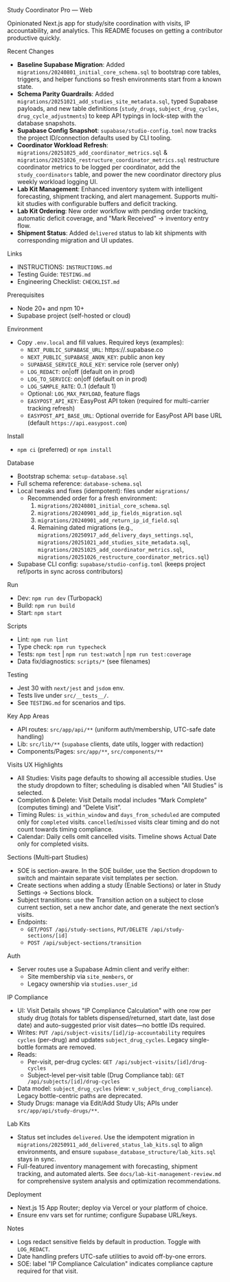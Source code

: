Study Coordinator Pro — Web

Opinionated Next.js app for study/site coordination with visits, IP accountability, and analytics. This README focuses on getting a contributor productive quickly.

Recent Changes

- **Baseline Supabase Migration**: Added `migrations/20240801_initial_core_schema.sql` to bootstrap core tables, triggers, and helper functions so fresh environments start from a known state.
- **Schema Parity Guardrails**: Added `migrations/20251021_add_studies_site_metadata.sql`, typed Supabase payloads, and new table definitions (`study_drugs`, `subject_drug_cycles`, `drug_cycle_adjustments`) to keep API typings in lock-step with the database snapshots.
- **Supabase Config Snapshot**: `supabase/studio-config.toml` now tracks the project ID/connection defaults used by CLI tooling.
- **Coordinator Workload Refresh**: `migrations/20251025_add_coordinator_metrics.sql` & `migrations/20251026_restructure_coordinator_metrics.sql` restructure coordinator metrics to be logged per coordinator, add the `study_coordinators` table, and power the new coordinator directory plus weekly workload logging UI.
- **Lab Kit Management**: Enhanced inventory system with intelligent forecasting, shipment tracking, and alert management. Supports multi-kit studies with configurable buffers and deficit tracking.
- **Lab Kit Ordering**: New order workflow with pending order tracking, automatic deficit coverage, and "Mark Received" → inventory entry flow.
- **Shipment Status**: Added `delivered` status to lab kit shipments with corresponding migration and UI updates.

Links

- INSTRUCTIONS: `INSTRUCTIONS.md`
- Testing Guide: `TESTING.md`
- Engineering Checklist: `CHECKLIST.md`

Prerequisites

- Node 20+ and npm 10+
- Supabase project (self-hosted or cloud)

Environment

- Copy `.env.local` and fill values. Required keys (examples):
  - `NEXT_PUBLIC_SUPABASE_URL`: https://<project>.supabase.co
  - `NEXT_PUBLIC_SUPABASE_ANON_KEY`: public anon key
  - `SUPABASE_SERVICE_ROLE_KEY`: service role (server only)
  - `LOG_REDACT`: on|off (default on in prod)
  - `LOG_TO_SERVICE`: on|off (default on in prod)
  - `LOG_SAMPLE_RATE`: 0..1 (default 1)
  - Optional: `LOG_MAX_PAYLOAD`, feature flags
  - `EASYPOST_API_KEY`: EasyPost API token (required for multi-carrier tracking refresh)
  - `EASYPOST_API_BASE_URL`: Optional override for EasyPost API base URL (default `https://api.easypost.com`)

Install

- `npm ci` (preferred) or `npm install`

Database

- Bootstrap schema: `setup-database.sql`
- Full schema reference: `database-schema.sql`
- Local tweaks and fixes (idempotent): files under `migrations/`
  - Recommended order for a fresh environment:
    1) `migrations/20240801_initial_core_schema.sql`
    2) `migrations/20240901_add_ip_fields_migration.sql`
    3) `migrations/20240901_add_return_ip_id_field.sql`
    4) Remaining dated migrations (e.g., `migrations/20250917_add_delivery_days_settings.sql`, `migrations/20251021_add_studies_site_metadata.sql`, `migrations/20251025_add_coordinator_metrics.sql`, `migrations/20251026_restructure_coordinator_metrics.sql`)
- Supabase CLI config: `supabase/studio-config.toml` (keeps project ref/ports in sync across contributors)

Run

- Dev: `npm run dev` (Turbopack)
- Build: `npm run build`
- Start: `npm start`

Scripts

- Lint: `npm run lint`
- Type check: `npm run typecheck`
- Tests: `npm test` | `npm run test:watch` | `npm run test:coverage`
- Data fix/diagnostics: `scripts/*` (see filenames)

Testing

- Jest 30 with `next/jest` and `jsdom` env.
- Tests live under `src/__tests__/`.
- See `TESTING.md` for scenarios and tips.

Key App Areas

- API routes: `src/app/api/**` (uniform auth/membership, UTC-safe date handling)
- Lib: `src/lib/**` (`supabase` clients, date utils, logger with redaction)
- Components/Pages: `src/app/**`, `src/components/**`

Visits UX Highlights

- All Studies: Visits page defaults to showing all accessible studies. Use the study dropdown to filter; scheduling is disabled when "All Studies" is selected.
- Completion & Delete: Visit Details modal includes “Mark Complete” (computes timing) and “Delete Visit”.
- Timing Rules: `is_within_window` and `days_from_scheduled` are computed only for `completed` visits. `cancelled`/`missed` visits clear timing and do not count towards timing compliance.
- Calendar: Daily cells omit cancelled visits. Timeline shows Actual Date only for completed visits.

Sections (Multi‑part Studies)

- SOE is section-aware. In the SOE builder, use the Section dropdown to switch and maintain separate visit templates per section.
- Create sections when adding a study (Enable Sections) or later in Study Settings → Sections block.
- Subject transitions: use the Transition action on a subject to close current section, set a new anchor date, and generate the next section’s visits.
- Endpoints:
  - `GET/POST /api/study-sections`, `PUT/DELETE /api/study-sections/[id]`
  - `POST /api/subject-sections/transition`

Auth

- Server routes use a Supabase Admin client and verify either:
  - Site membership via `site_members`, or
  - Legacy ownership via `studies.user_id`

IP Compliance

- UI: Visit Details shows "IP Compliance Calculation" with one row per study drug (totals for tablets dispensed/returned, start date, last dose date) and auto-suggested prior visit dates—no bottle IDs required.
- Writes: `PUT /api/subject-visits/[id]/ip-accountability` requires `cycles` (per-drug) and updates `subject_drug_cycles`. Legacy single-bottle formats are removed.
- Reads:
  - Per-visit, per-drug cycles: `GET /api/subject-visits/[id]/drug-cycles`
  - Subject-level per-visit table (Drug Compliance tab): `GET /api/subjects/[id]/drug-cycles`
- Data model: `subject_drug_cycles` (view: `v_subject_drug_compliance`). Legacy bottle-centric paths are deprecated.
- Study Drugs: manage via Edit/Add Study UIs; APIs under `src/app/api/study-drugs/**`.

Lab Kits

- Status set includes `delivered`. Use the idempotent migration in `migrations/20250911_add_delivered_status_lab_kits.sql` to align environments, and ensure `supabase_database_structure/lab_kits.sql` stays in sync.
- Full-featured inventory management with forecasting, shipment tracking, and automated alerts. See `docs/lab-kit-management-review.md` for comprehensive system analysis and optimization recommendations.

Deployment

- Next.js 15 App Router; deploy via Vercel or your platform of choice.
- Ensure env vars set for runtime; configure Supabase URL/keys.

Notes

- Logs redact sensitive fields by default in production. Toggle with `LOG_REDACT`.
- Date handling prefers UTC-safe utilities to avoid off-by-one errors.
 - SOE: label "IP Compliance Calculation" indicates compliance capture required for that visit.
